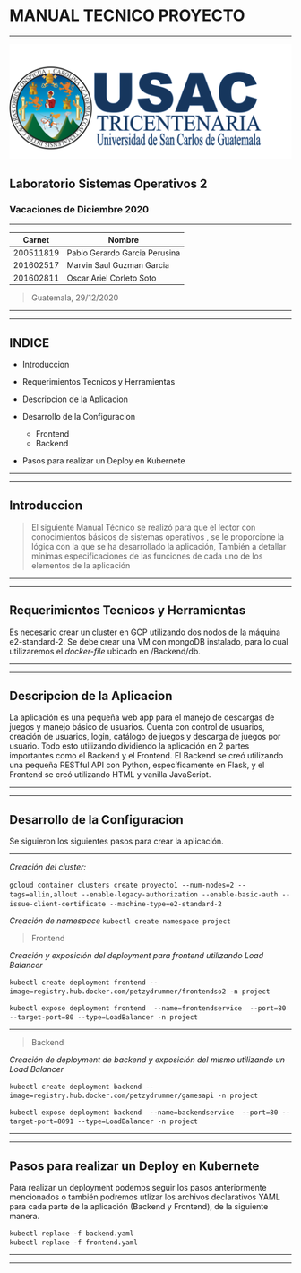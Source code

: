 # MANUAL TECNICO PROYECTO
---
![a](./images/Logo.png)
## Laboratorio Sistemas Operativos 2
### Vacaciones de Diciembre 2020
---

| Carnet | Nombre |
| ------ | ------ |
|200511819     |     Pablo Gerardo Garcia Perusina |
|201602517     |     Marvin Saul Guzman Garcia|
|201602811     |     Oscar Ariel Corleto Soto|



> Guatemala, 29/12/2020

---
---
## INDICE

- Introduccion

- Requerimientos Tecnicos y Herramientas

- Descripcion de la Aplicacion 

- Desarrollo de la Configuracion
    - Frontend
    - Backend

- Pasos para realizar un Deploy en Kubernete

---
---
## Introduccion

> El siguiente Manual Técnico se realizó para que el lector con conocimientos básicos de sistemas operativos , se le proporcione la lógica con la que se ha desarrollado la aplicación, También a detallar mínimas especificaciones de las funciones de cada uno de los elementos de la aplicación

---
---
## Requerimientos Tecnicos y Herramientas
Es necesario crear un cluster en GCP utilizando dos nodos de la máquina e2-standard-2.
Se debe crear una VM con mongoDB instalado, para lo cual utilizaremos el _docker-file_ ubicado en /Backend/db.

---
---
## Descripcion de la Aplicacion 
La aplicación es una pequeña web app para el manejo de descargas de juegos y manejo básico de usuarios.
Cuenta con control de usuarios, creación de usuarios, login, catálogo de juegos y descarga de juegos por usuario.
Todo esto utilizando dividiendo la aplicación en 2 partes importantes como el Backend y el Frontend.
El Backend se creó utilizando una pequeña RESTful API con Python, específicamente en Flask, y el Frontend se creó utilizando HTML y vanilla JavaScript.


---
---
## Desarrollo de la Configuracion
Se siguieron los siguientes pasos para crear la aplicación.

---
*Creación del cluster:*

```gcloud container clusters create proyecto1 --num-nodes=2 --tags=allin,allout --enable-legacy-authorization --enable-basic-auth --issue-client-certificate --machine-type=e2-standard-2```

*Creación de namespace*
```kubectl create namespace project```

> Frontend

*Creación y exposición del deployment para frontend utilizando Load Balancer*

```
kubectl create deployment frontend --image=registry.hub.docker.com/petzydrummer/frontendso2 -n project
```

```
kubectl expose deployment frontend  --name=frontendservice  --port=80 --target-port=80 --type=LoadBalancer -n project
```


---

> Backend

*Creación de deployment de backend y exposición del mismo utilizando un Load Balancer*


```
kubectl create deployment backend --image=registry.hub.docker.com/petzydrummer/gamesapi -n project
```
```
kubectl expose deployment backend  --name=backendservice  --port=80 --target-port=8091 --type=LoadBalancer -n project
```

---
---
## Pasos para realizar un Deploy en Kubernete
Para realizar un deployment podemos seguir los pasos anteriormente mencionados o también podremos utlizar los archivos declarativos YAML para cada parte de la aplicación (Backend y Frontend), de la siguiente manera.

```
kubectl replace -f backend.yaml
kubectl replace -f frontend.yaml
```

---
---